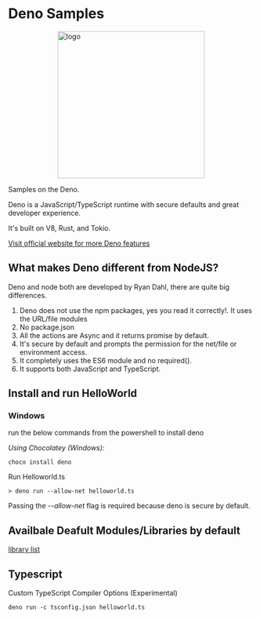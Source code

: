 # Deno Samples
<img src="https://denolib.github.io/high-res-deno-logo/deno_hr_circle.png" alt="logo" style="margin-left:20%" width="300"/>

Samples on the Deno.

Deno is a JavaScript/TypeScript runtime with secure defaults and great developer experience.

It's built on V8, Rust, and Tokio.

<a href="https://deno.land/manual"> Visit official website for more Deno features </a>


## What makes Deno different from NodeJS?
 Deno and node both are developed by Ryan Dahl, there are quite big differences.

 1. Deno does not use the npm packages, yes you read it correctly!. It uses the URL/file modules
 2. No package.json
 3. All the actions are Async and it returns promise by default.
 4. It's secure by default and prompts the permission for the net/file or environment access.
 5. It completely uses the ES6 module and no required().
 6. It supports both JavaScript and TypeScript.


## Install and run HelloWorld

### Windows

run the below commands from the powershell to install deno

*Using Chocolatey (Windows):*
```
choco install deno
```

Run Helloworld.ts
```
> deno run --allow-net helloworld.ts

```
Passing the *--allow-net* flag is required because deno is secure by default.

## Availbale Deafult Modules/Libraries by default
 
 <a href="https://deno.land/std/">library list</a>

## Typescript

Custom TypeScript Compiler Options (Experimental)
```
deno run -c tsconfig.json helloworld.ts
```

